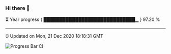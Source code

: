 ### Hi there 👋

⏳ Year progress { █████████████████████████████▁ } 97.20 %

---

⏰ Updated on Mon, 21 Dec 2020 18:18:31 GMT

![Progress Bar CI](https://github.com/liununu/liununu/workflows/Progress%20Bar%20CI/badge.svg)
